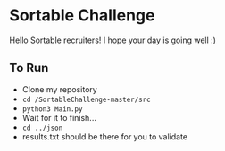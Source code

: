 <h1>Sortable Challenge</h1>
Hello Sortable recruiters! I hope your day is going well :)

<h2>To Run</h2>
<ul>
<li>Clone my repository</li>
<li><code>cd <parent>/SortableChallenge-master/src</code></li>
<li><code>python3 Main.py</code></li>
<li>Wait for it to finish...</li>
<li><code>cd ../json</code></li>
<li>results.txt should be there for you to validate</li>
</ul>
